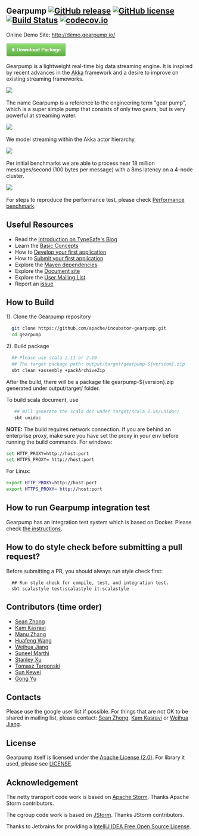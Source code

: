 
## Gearpump  [![GitHub release](https://img.shields.io/github/release/gearpump/gearpump.svg)](http://gearpump.apache.org/downloads.html) [![GitHub license](https://img.shields.io/badge/license-Apache%20V2-green.svg)](https://github.com/apache/incubator-gearpump/blob/master/LICENSE) [![Build Status](https://travis-ci.org/apache/incubator-gearpump.svg?branch=master)](https://travis-ci.org/apache/incubator-gearpump?branch=master) [![codecov.io](https://codecov.io/github/apache/incubator-gearpump/coverage.svg?branch=master)](https://codecov.io/github/apache/incubator-gearpump?branch=master)

Online Demo Site: http://demo.gearpump.io/

[![download](https://raw.githubusercontent.com/clockfly/icons/master/gearpump-0.2-rc1.jpg)](http://gearpump.apache.org/downloads.html)

Gearpump is a lightweight real-time big data streaming engine. It is inspired by recent advances in the [Akka](https://github.com/akka/akka) framework and a desire to improve on existing streaming frameworks.

![](https://raw.githubusercontent.com/apache/incubator-gearpump/master/docs/img/logo2.png)

The name Gearpump is a reference to the engineering term "gear pump", which is a super simple pump that consists of only two gears, but is very powerful at streaming water.

![](http://gearpump.apache.org/img/dashboard.gif)

We model streaming within the Akka actor hierarchy.

![](https://raw.githubusercontent.com/apache/incubator-gearpump/master/docs/img/actor_hierarchy.png)

Per initial benchmarks we are able to process near 18 million messages/second (100 bytes per message) with a 8ms latency on a 4-node cluster.

![](https://raw.githubusercontent.com/apache/incubator-gearpump/master/docs/img/dashboard.png)

For steps to reproduce the performance test, please check [Performance benchmark](http://gearpump.apache.org/releases/latest/performance-report.html).

## Useful Resources

* Read the [Introduction on TypeSafe's Blog](https://typesafe.com/blog/gearpump-real-time-streaming-engine-using-akka)
* Learn the [Basic Concepts](http://gearpump.apache.org/releases/latest/basic-concepts.html)
* How to [Develop your first application](http://gearpump.apache.org/releases/latest/dev-write-1st-app.html)
* How to [Submit your first application](http://gearpump.apache.org/releases/latest/submit-your-1st-application.html)
* Explore the [Maven dependencies](http://gearpump.apache.org/releases/latest/maven-setting.html)
* Explore the [Document site](http://gearpump.apache.org)
* Explore the [User Mailing List](http://mail-archives.apache.org/mod_mbox/incubator-gearpump-user/)
* Report an [issue](https://issues.apache.org/jira/browse/GEARPUMP)

## How to Build

1). Clone the Gearpump repository

```bash
  git clone https://github.com/apache/incubator-gearpump.git
  cd gearpump
```

2). Build package

```bash
  ## Please use scala 2.11 or 2.10
  ## The target package path: output/target/gearpump-${version}.zip
  sbt clean +assembly +packArchiveZip
```

  After the build, there will be a package file gearpump-${version}.zip generated under output/target/ folder.

  To build scala document, use
```bash
   ## Will generate the scala doc under target/scala_2.xx/unidoc/
   sbt unidoc
```  

  **NOTE:**
The build requires network connection. If you are behind an enterprise proxy, make sure you have set the proxy in your env before running the build commands.
For windows:

```bash
set HTTP_PROXY=http://host:port
set HTTPS_PROXY= http://host:port
```

For Linux:

```bash
export HTTP_PROXY=http://host:port
export HTTPS_PROXY= http://host:port
```

## How to run Gearpump integration test
Gearpump has an integration test system which is based on Docker. Please check [the instructions](integrationtest/README.md).

## How to do style check before submitting a pull request?

Before submitting a PR, you should always run style check first:
```
  ## Run style check for compile, test, and integration test.
  sbt scalastyle test:scalastyle it:scalastyle
```

## Contributors (time order)

* [Sean Zhong](https://github.com/clockfly)
* [Kam Kasravi](https://github.com/kkasravi)
* [Manu Zhang](https://github.com/manuzhang)
* [Huafeng Wang](https://github.com/huafengw)
* [Weihua Jiang](https://github.com/whjiang)
* [Suneel Marthi](https://github.com/smarthi)
* [Stanley Xu](https://github.com/stanleyxu2005)
* [Tomasz Targonski](https://github.com/TomaszT)
* [Sun Kewei](https://github.com/skw1992)
* [Gong Yu](https://github.com/pangolulu)

## Contacts

Please use the google user list if possible. For things that are not OK to be shared in mailing list, please contact:
[Sean Zhong](mailto:xiang.zhong@intel.com), [Kam Kasravi](mailto:kam.d.kasravi@intel.com) or [Weihua Jiang](mailto:weihua.jiang@intel.com).

## License

Gearpump itself is licensed under the [Apache License (2.0)](http://www.apache.org/licenses/LICENSE-2.0).
For library it used, please see [LICENSE](https://github.com/apache/incubator-gearpump/blob/master/LICENSE).

## Acknowledgement

The netty transport code work is based on [Apache Storm](http://storm.apache.org). Thanks Apache Storm contributors.

The cgroup code work is based on [JStorm](https://github.com/alibaba/jstorm). Thanks JStorm contributors.

Thanks to Jetbrains for providing a [IntelliJ IDEA Free Open Source License](https://www.jetbrains.com/buy/opensource/?product=idea).
